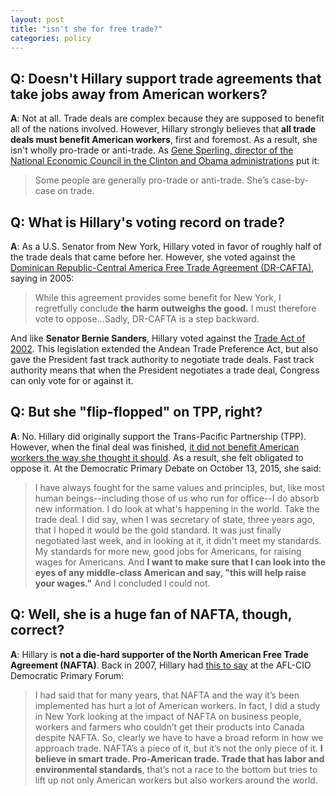 ```yaml
---  
layout: post  
title: "isn't she for free trade?"  
categories: policy
---  
```


## Q: Doesn't Hillary support trade agreements that take jobs away from American workers?
  
**A**: Not at all. Trade deals are complex because they are supposed to benefit all of the nations involved. However, Hillary strongly believes that **all trade deals must benefit American workers**, first and foremost. As a result, she isn't wholly pro-trade or anti-trade. As [Gene Sperling, director of the National Economic Council in the Clinton and Obama administrations](http://www.politifact.com/truth-o-meter/statements/2016/apr/10/bernie-s/clinton-voted-virtually-every-trade-agreement-kill/) put it:

> Some people are generally pro-trade or anti-trade. She’s case-by-case on trade.

## Q: What is Hillary's voting record on trade?

**A**: As a U.S. Senator from New York, Hillary voted in favor of roughly half of the trade deals that came before her. However, she voted against the [Dominican Republic-Central America Free Trade Agreement (DR-CAFTA)](https://scout.sunlightfoundation.com/item/speech/CREC-2005-06-30-pt2-PgS7697.chunk96/sen-hillary-clinton-senate), saying in 2005:

> While this agreement provides some benefit for New York, I regretfully conclude **the harm outweighs the good.** I must therefore vote to oppose...Sadly, DR-CAFTA is a step backward.

And like **Senator Bernie Sanders**, Hillary voted against the [Trade Act of 2002](http://www.politifact.com/truth-o-meter/statements/2016/apr/10/bernie-s/clinton-voted-virtually-every-trade-agreement-kill/). This legislation extended the Andean Trade Preference Act, but also gave the President fast track authority to negotiate trade deals. Fast track authority means that when the President negotiates a trade deal, Congress can only vote for or against it.

## Q: But she "flip-flopped" on TPP, right?

**A**: No. Hillary did originally support the Trans-Pacific Partnership (TPP). However, when the final deal was finished, [it did not benefit American workers the way she thought it should](http://www.ontheissues.org/2016/Hillary_Clinton_Free_Trade.htm). As a result, she felt obligated to oppose it. At the Democratic Primary Debate on October 13, 2015, she said:

> I have always fought for the same values and principles, but, like most human beings--including those of us who run for office--I do absorb new information. I do look at what's happening in the world. Take the trade deal. I did say, when I was secretary of state, three years ago, that I hoped it would be the gold standard. It was just finally negotiated last week, and in looking at it, it didn't meet my standards. My standards for more new, good jobs for Americans, for raising wages for Americans. And **I want to make sure that I can look into the eyes of any middle-class American and say, "this will help raise your wages."** And I concluded I could not.

## Q: Well, she is a huge fan of NAFTA, though, correct?

**A**: Hillary is **not a die-hard supporter of the North American Free Trade Agreement (NAFTA)**. Back in 2007, Hillary had [this to say](http://www.ontheissues.org/Archive/2007_AFL-CIO_Dems_Free_Trade.htm) at the AFL-CIO Democratic Primary Forum:

> I had said that for many years, that NAFTA and the way it’s been implemented has hurt a lot of American workers. In fact, I did a study in New York looking at the impact of NAFTA on business people, workers and farmers who couldn’t get their products into Canada despite NAFTA. So, clearly we have to have a broad reform in how we approach trade. NAFTA’s a piece of it, but it’s not the only piece of it. **I believe in smart trade. Pro-American trade. Trade that has labor and environmental standards**, that’s not a race to the bottom but tries to lift up not only American workers but also workers around the world.

